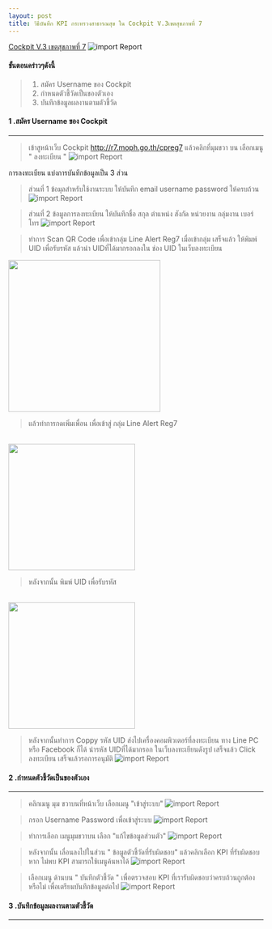 ```yaml
---
layout: post
title: วิธีบันทึก KPI กระทรวงสาธารณสุข ใน Cockpit V.3เขตสุขภาพที่ 7
---
```

 [Cockpit V.3 เขตสุขภาพที่ 7](http://r7.moph.go.th/cpreg7)
 ![import Report](/img/cockpit/cockpit1.png)
#### ขั้นตอนคร่าวๆดังนี้ 
> 1. สมัคร Username ของ Cockpit
> 2. กำหนดตัวชี้วัดเป็นของตัวเอง 
> 3. บันทึกข้อมูลผลงานตามตัวชี้วัด

#### 1 .สมัคร Username ของ Cockpit 
--- 
>เข้าสูหน้าเว็บ Cockpit  http://r7.moph.go.th/cpreg7
>แล้วคลิกที่มุมขวา บน เลือกเมนู " ลงทะเบียน "
![import Report](/img/cockpit/cockpit2.png)

การลงทะเบียน แบ่งการบันทึกข้อมูลเป็น 3 ส่วน
> ส่วนที่ 1 ข้อมุลสำหรับใช้งานระบบ ให้บันทึก email username password ให้ครบถ้วน
![import Report](/img/cockpit/cockpit3.png)

> ส่วนที่ 2 ข้อมูลการลงทะเบียน ให้บันทึกชื่อ สกุล ตำแหน่ง สังกัด หน่วยงาน กลุ่มงาน เบอร์โทร
![import Report](/img/cockpit/cockpit4.png)

> ทำการ Scan QR Code เพื่อเข้ากลุ่ม Line Alert Reg7
> เมื่อเข้ากลุ่ม เสร็จแล้ว ให้พิมพ์ UID เพื่อรับรหัส 
> แล้วนำ UIDที่ได้มากรอกลงใน ช่อง UID ในเว็บลงทะเบียน

<img src='/img/cockpit/cockpit5.png' width='300px'>

> แล้วทำการกดเพิ่มเพื่อน เพื่อเข้าสู่ กลุ่ม Line Alert Reg7
<br>
<img src='/img/cockpit/cockpit6.jpg' width='250px'>

> หลังจากนั้น พิมพ์ UID เพื่อรับรหัส 
<br>
<img src='/img/cockpit/cockpit7.jpg' width='250px'>

> หลังจากนั้นทำการ Coppy รหัส UID ส่งไปเครื่องคอมพิวเตอร์ที่ลงทะเบียน ทาง Line PC หรือ Facebook ก็ได้
> นำรหัส UIDที่ได้มากรอก ในเว็บลงทะเยียนดังรูป
> เสร็จแล้ว Click ลงทะเบียน เสร็จแล้วรอการอนุมัติ
![import Report](/img/cockpit/cockpit8.png)

#### 2 .กำหนดตัวชี้วัดเป็นของตัวเอง  
--- 
> คลิกเมนู มุม ขวาบนที่หน้าเว็บ เลือกเมนู "เข้าสู่ระบบ" 
![import Report](/img/cockpit/cockpit9.png)

> กรอก Username Password เพื่อเข้าสู่ระบบ
![import Report](/img/cockpit/cockpit10.png)

> ทำการเลือก เมนูมุมขวาบน เลือก "แก้ไขข้อมูลส่วนตัว"
![import Report](/img/cockpit/cockpit11.png)

> หลังจากนั้น เลื่อนลงไปในส่วน " ข้อมูลตัวชี้วัดที่รับผิดชอบ" แล้วคลิกเลือก KPI ที่รับผิดชอบ หาก ไม่พบ  KPI สามารถใช้เมนูค้นหาได้ 
![import Report](/img/cockpit/cockpit12.png)

> เลือกเมนู ด้านบน " บันทึกตัวชี้วัด " เพื่อตรวจสอบ KPI ที่เรารับผิดชอบว่าครบถ้วนถูกต้องหรือไม่ เพื่อเตรียมบันทึกข้อมูลต่อไป 
![import Report](/img/cockpit/cockpit13.png)

#### 3 .บันทึกข้อมูลผลงานตามตัวชี้วัด 
---





